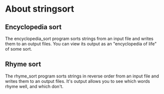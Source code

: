 # About stringsort
## Encyclopedia sort
The encyclopedia_sort program sorts strings from an input file and writes them to an output files.
You can view its output as an "encyclopedia of life" of some sort.
## Rhyme sort
The rhyme_sort program sorts strings in reverse order from an input file and writes them to an output files.
It's output allows you to see which words rhyme well, and which don't.
